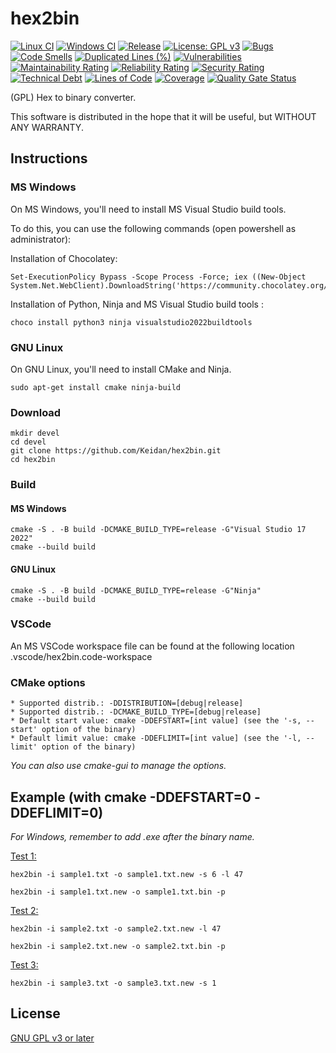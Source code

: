 # hex2bin
[![Linux CI](https://github.com/Keidan/hex2bin/actions/workflows/linux.yml/badge.svg)][linuxCI]
[![Windows CI](https://github.com/Keidan/hex2bin/actions/workflows/windows.yml/badge.svg)][windowsCI]
[![Release](https://img.shields.io/github/v/release/Keidan/hex2bin.svg?logo=github)][releases]
[![License: GPL v3](https://img.shields.io/badge/License-GPLv3-blue.svg)][license]
[![Bugs](https://sonarcloud.io/api/project_badges/measure?project=Keidan_hex2bin&metric=bugs)][sonarcloud]
[![Code Smells](https://sonarcloud.io/api/project_badges/measure?project=Keidan_hex2bin&metric=code_smells)][sonarcloud]
[![Duplicated Lines (%)](https://sonarcloud.io/api/project_badges/measure?project=Keidan_hex2bin&metric=duplicated_lines_density)][sonarcloud]
[![Vulnerabilities](https://sonarcloud.io/api/project_badges/measure?project=Keidan_hex2bin&metric=vulnerabilities)][sonarcloud]
[![Maintainability Rating](https://sonarcloud.io/api/project_badges/measure?project=Keidan_hex2bin&metric=sqale_rating)][sonarcloud]
[![Reliability Rating](https://sonarcloud.io/api/project_badges/measure?project=Keidan_hex2bin&metric=reliability_rating)][sonarcloud]
[![Security Rating](https://sonarcloud.io/api/project_badges/measure?project=Keidan_hex2bin&metric=security_rating)][sonarcloud]
[![Technical Debt](https://sonarcloud.io/api/project_badges/measure?project=Keidan_hex2bin&metric=sqale_index)][sonarcloud]
[![Lines of Code](https://sonarcloud.io/api/project_badges/measure?project=Keidan_hex2bin&metric=ncloc)][sonarcloud]
[![Coverage](https://sonarcloud.io/api/project_badges/measure?project=Keidan_hex2bin&metric=coverage)][sonarcloud]
[![Quality Gate Status](https://sonarcloud.io/api/project_badges/measure?project=Keidan_hex2bin&metric=alert_status)][sonarcloud]


(GPL) Hex to binary converter.

This software is distributed in the hope that it will be useful, but WITHOUT ANY WARRANTY.

## Instructions

### MS Windows
On MS Windows, you'll need to install MS Visual Studio build tools.

To do this, you can use the following commands (open powershell as administrator):

Installation of Chocolatey:

	Set-ExecutionPolicy Bypass -Scope Process -Force; iex ((New-Object System.Net.WebClient).DownloadString('https://community.chocolatey.org/install.ps1'))

Installation of Python, Ninja and MS Visual Studio build tools :

	choco install python3 ninja visualstudio2022buildtools

### GNU Linux
On GNU Linux, you'll need to install CMake and Ninja.

	sudo apt-get install cmake ninja-build

### Download

	mkdir devel
	cd devel
	git clone https://github.com/Keidan/hex2bin.git
	cd hex2bin

### Build 

#### MS Windows

	cmake -S . -B build -DCMAKE_BUILD_TYPE=release -G"Visual Studio 17 2022"
	cmake --build build
	
#### GNU Linux

	cmake -S . -B build -DCMAKE_BUILD_TYPE=release -G"Ninja"
	cmake --build build

### VSCode
An MS VSCode workspace file can be found at the following location .vscode/hex2bin.code-workspace

### CMake options
	* Supported distrib.: -DDISTRIBUTION=[debug|release]
	* Supported distrib.: -DCMAKE_BUILD_TYPE=[debug|release]
	* Default start value: cmake -DDEFSTART=[int value] (see the '-s, --start' option of the binary)
	* Default limit value: cmake -DDEFLIMIT=[int value] (see the '-l, --limit' option of the binary)

_You can also use cmake-gui to manage the options._
		
## Example (with cmake -DDEFSTART=0 -DDEFLIMIT=0)
_For Windows, remember to add .exe after the binary name._

<ins>Test 1:</ins>

`hex2bin -i sample1.txt -o sample1.txt.new -s 6 -l 47`

`hex2bin -i sample1.txt.new -o sample1.txt.bin -p`

<ins>Test 2:</ins>

`hex2bin -i sample2.txt -o sample2.txt.new -l 47`

`hex2bin -i sample2.txt.new -o sample2.txt.bin -p`

<ins>Test 3:</ins>

`hex2bin -i sample3.txt -o sample3.txt.new -s 1`


## License

[GNU GPL v3 or later](https://github.com/Keidan/hex2bin/blob/master/license.txt)

[linuxCI]: https://github.com/Keidan/hex2bin/actions?query=workflow%3ALinux
[windowsCI]: https://github.com/Keidan/hex2bin/actions?query=workflow%3AWindows
[sonarcloud]: https://sonarcloud.io/summary/new_code?id=Keidan_hex2bin
[releases]: https://github.com/Keidan/hex2bin/releases
[license]: https://github.com/Keidan/hex2bin/blob/master/license.txt
